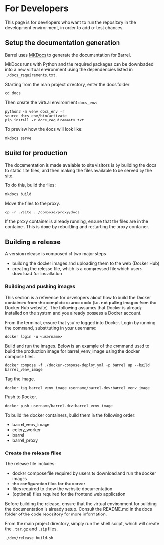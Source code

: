 # For Developers

This page is for developers who want to run the repository in the development environment, in order to add or test changes.

## Setup the documentation generation

Barrel uses [MKDocs](https://www.mkdocs.org/) to generate the documentation for Barrel.

MkDocs runs with Python and the required packages can be downloaded into a new virtual environment using the dependencies listed in `./docs_requirements.txt`.

Starting from the main project directory, enter the docs folder
```
cd docs
```

Then create the virtual environment `docs_env`:
```
python3 -m venv docs_env -r 
source docs_env/bin/activate
pip install -r docs_requirements.txt
```

To preview how the docs will look like:
```
mkdocs serve
```

## Build for production

The documentation is made available to site visitors is by building the docs to static site files, and then making the files available to be served by the site.

To do this, build the files:
```
mkdocs build
```

Move the files to the proxy.
```
cp -r ./site ../compose/proxy/docs
```

If the proxy container is already running, ensure that the files are in the container. This is done by rebuilding and restarting the proxy container.

## Building a release

A version release is composed of two major steps
- building the docker images and uploading them to the web (Docker Hub)
- creating the release file, which is a compressed file which users download for installation

### Building and pushing images

This section is a reference for developers about how to build the Docker containers from the complete source code (i.e. not pulling images from the Docker Hub website). The following assumes that Docker is already installed on the system and you already possess a Docker account.

From the terminal, ensure that you're logged into Docker. Login by running the command, substituting in your username:
```
docker login -u <username>
```

Build and run the images. Below is an example of the command used to build the production image for barrel_venv_image using the docker compose files.
```
docker compose -f ./docker-compose-deploy.yml -p barrel up --build barrel_venv_image
```

Tag the image.
```
docker tag barrel_venv_image username/barrel-dev:barrel_venv_image
```

Push to Docker.
```
docker push username/barrel-dev:barrel_venv_image
``` 

To build the docker containers, build them in the following order:
- barrel_venv_image
- celery_worker
- barrel
- barrel_proxy

### Create the release files
The release file includes:
- docker compose file required by users to download and run the docker images
- the configuration files for the server
- files required to show the website documentation
- (optional) files required for the frontend web application

Before building the release, ensure that the virtual environment for building the documentation is already setup. Consult the README.md in the docs folder of the code repository for more information.

From the main project directory, simply run the shell script, which will create the `.tar.gz` and `.zip` files.
```
./dev/release_build.sh
```